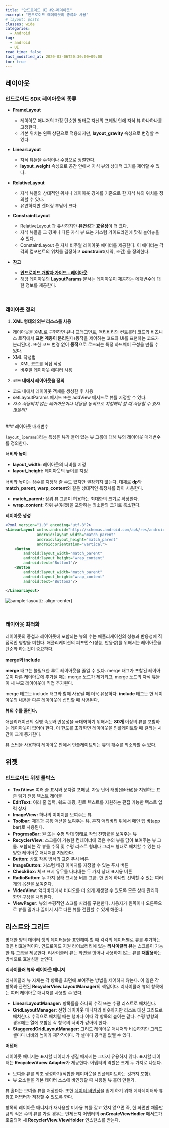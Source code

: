 ```yaml
---
title: "안드로이드 UI #2-레이아웃"
excerpt: "안드로이드 레이아웃의 종류와 사용"
# layout: posts
classes: wide
categories: 
  - Android
tag:
  - android
  - UI
read_time: false
last_modified_at: 2020-03-06T20:30:00+09:00
toc: true
---
```


## 레이아웃

### 안드로이드 SDK 레이아웃의 종류

- **FrameLayout**
  - 레이아웃 매니저의 가장 단순한 형태로 자신의 프레임 안에 자식 뷰 하나하나를 고정한다.
  - 기본 위치는 왼쪽 상단으로 적용되지만, **layout_gravity** 속성으로 변경할 수 있다.
  
- **LinearLayout**
  - 자식 뷰들을 수직이나 수평으로 정렬한다.
  - **layout_weight** 속성으로 공간 안에서 자식 뷰의 상대적 크기를 제어할 수 있다.
  
- **RelativeLayout**
  - 자식 뷰들의 상대적인 위치나 레이아웃 경계를 기준으로 한 자식 뷰의 위치를 정의할 수 있다.
  - 유연하지만 렌더링 부담이 크다.
  
- **ConstraintLayout**
  - RelativeLayout 과 유사하지만 **유연성**과 **효율성**이 더 크다.
  - 자식 뷰들을 그 경계나 다른 자식 뷰 또는 커스텀 가이드라인에 맞춰 늘어놓을 수 있다.
  - ConstaintLayout 은 자체 비주얼 레이아웃 에디터를 제공한다. 이 에디터는 각각의 컴포넌트의 위치를 결정하고 **constraint**(제약, 조건) 을 정의한다.
  
- **참고**
  - **[안드로이드 개발자 가이드 - 레이아웃](https://developer.android.com/guide/topics/ui/declaring-layout.html#CommonLayouts )**
  - 해당 레이아웃의 **LayoutParams** 문서는 레이아웃이 제공하는 메개변수에 대한 정보를 제공한다.
  

<br>

### 레이아웃 정의

1. **XML 형태의 외부 리소스를 사용**
- 레이아웃을 XML로 구현하면 뷰나 프래그먼트, 액티비티의 컨트롤러 코드와 비즈니스 로직에서 **표현 계층이 분리**된다(동작을 제어하는 코드와 UI를 표현하는 코드가 분리된다). 또한 코드 변경 없이 **동적**으로 로드되는 특정 하드웨어 구성을 만들 수 있다.
- XML 작성법
  - XML 코드를 직접 작성
  - 비주얼 레이아웃 에디터 사용

2. **코드 내에서 레이아웃을 정의**
- 코드 내에서 레이아웃 객체를 생성한 후 사용
- setLayoutParams 메서드 또는 addView  메서드로 뷰를 지정할 수 있다.
- *자주 사용되지 않는 레이아웃이나 내용을 동적으로 지정해야 할 때 사용할 수 있지 않을까?*

<br>
### 레이아웃 매개변수

`layout_[params]`라는 특성은 뷰가 들어 있는 뷰 그룹에 대해 뷰의 레이아웃 매개변수를 정의한다.

**너비와 높이**

- **layout_width:** 레이아웃의 너비를 지정
- **layout_height:** 레이아웃의 높이를 지정

너비와 높이는 상수를 지정해 줄 수도 있지만 권장되지 않는다. 대체로 **dp**와 **match_parent**, **warp_content**와 같은 상대적인 특정치를 많이 사용한다.

- **match_parent:** 상위 뷰 그룹이 허용하는 최대한의 크기로 확장한다.
- **wrap_content:** 하위 뷰(위젯)을 포함하는 최소한의 크기로 축소한다.

**레이아웃 생성**

```xml
<?xml version="1.0" encoding="utf-8"?>
<LinearLayout xmlns:android="http://schemas.android.com/apk/res/android"
              android:layout_width="match_parent"
              android:layout_height="match_parent"
              android:orientation="vertical">
    <Button
        android:layout_width="match_parent"
        android:layout_height="wrap_content"
        android:text="Button1"/>
    <Button
        android:layout_width="match_parent"
        android:layout_height="wrap_content"
        android:text="Button2"/>
    
</LinearLayout>
```
![sample-layout](/assets/images/sample-image1.png){: .align-center}

<br>


### 레이아웃 최적화

레이아웃의 중첩과 레이아웃에 포함되는 뷰의 수는 애플리케이션의 성능과 반응성에 직접적인 영향을 미친다. 애플리케이션의 퍼포먼스(성능, 반응성)를 위해서는 레이아웃을 단순화 하는것이 중요하다.

**merge와 include**

**merge** 태그는 불필요한 루트 레이아웃을 줄일 수 있다. merge 태그가 포함된 레이아웃이 다른 레이아웃에 추가될 때는 merge 노드가 제거되고, merge 노드의 자식 뷰들이 새 부모 레이아웃에 직접 추가된다.

merge 태그는 include 태그와 함께 사용될 때 더욱 유용하다. **include** 태그는 한 레이아웃의 내용을 다른 레이아웃에 삽입할 때 사용된다.

**뷰의 수를 줄인다.**

애플리캐이션의 실행 속도와 반응성을 극대화하기 위해서는 **80개** 이상의 뷰를 포함하는 레이아웃이 없어야 한다. 이 한도를 초과하면 레이아웃을 인플레이트할 때 걸리는 시간이 크게 증가한다.

뷰 스텁을 사용하여 레이아웃 안에서 인플레이트되는 뷰의 개수를 최소화할 수 있다.

## 위젯

### 안드로이드 위젯 툴박스

- **TextView:** 여러 줄 표시와 문자열 포매팅, 자동 단어 래핑(줄바꿈)을 지원하는 표준 읽기 전용 텍스트 레이블
- **EditText:** 여러 줄 입력, 워드 래핑, 힌트 텍스트를 지원하는 편집 가능한 텍스트 입력 상자
- **ImageView:** 하나의 이미지를 보여주는 뷰
- **Toolbar:** 제목과 공통 액션을 보여주는 뷰. 흔히 액티비티 위에서 메인 앱 바(app bar)로 사용된다.
- **ProgressBar:** 원 또는 수평 막대 형태로 작업 진행률을 보여주는 뷰
- **RecyclerView:** 스크롤이 가능한 컨테이너에 많은 수의 뷰를 담아 보여주는 뷰 그룹. 포함되는 각 뷰를 수직 및 수평 리스트 형태나 그리드 형태로 배치할 수 있는 다양한 레이아웃 매니저를 지원한다.
- **Button:** 상호 작용 방식의 표준 푸시 버튼
- **ImageButton:** 커스텀 배경 이미지를 지정할 수 있는 푸시 버튼
- **CheckBox:** 체크 표시 유무를 나타내는 두 가지 상태 표시용 버튼
- **RadioButton:** 두 가지 상태 표시용 버튼 그룹. 한 번에 하나만 선택할 수 있는 여러 개의 옵션을 보여준다.
- **VideoView**: 액티비티에서 비디오를 더 쉽게 재생할 수 있도록 모든 상태 관리와 화면 구성을 처리한다.
- **ViewPager:** 뷰의 수평적인 스크롤 처리를 구현한다. 사용자가 왼쪽이나 오른쪽으로 뷰를 밀거나 끌어서 서로 다른 뷰를 전환할 수 있게 해준다.

## 리스트와 그리드

방대한 양의 데이터 셋의 데이터들을 표현해야 할 때 각각의 데이터별로 뷰를 추가하는것은 비효율적이다. 안드로이드 지원 라이브러리에 있는 **리사이클러 뷰**는 스크롤이 가능한 뷰 그룹을 제공한다. 리사이클러 뷰는 화면을 벗어나 사용하지 않는 뷰를 **재활용**하는 방식으로 효율성을 높인다.

**리사이클러 뷰와 레이아웃 매니저**

리사이클러 뷰 자체는 각 항목을 화면에 보여주는 방법을 제어하지 않는다. 이 일은 각 항목과 관련된 **RecyclerView.LayoutManager**의 책임이다. 리사이클러 뷰의 항목에는 여러 레이아웃 매니저를 사용할 수 있다.

- **LinearLayoutManager:** 항목들을 하나의 수직 또는 수평 리스트로 배치한다.
- **GridLayoutManager:** 선형 레이아웃 매니저와 비슷하지만 리스트 대신 그리드로 배치한다. 수직으로 배치될 때는 행마다 이때 각 항목의 높이는 같다. 수평 방향의 경우에는 열에 포함된 각 항목의 너비가 같아야 한다.
- **StaggeredGridLayoutManager:** 그리드 레이아웃 매니저와 비슷하지만 그리드 셀마다 너비와 높이가 제각각이다. 각 셀마다 공백을 없앨 수 있다.

**어댑터**

레이아웃 매니저는 표시할 데이터가 생길 때까지는 그다지 유용하지 않다. 표시할 데이터는 **RecyclewVuew.Adapter**가 제공한다. 어댑터의 역할은 크게 두 가지로 나뉜다.

- 보여줄 뷰를 최초 생성하기(적합한 레이아웃을 인플레이트하는 것까지 포함).
- 뷰 요소들을 기본 데이터 소스에 바인딩할 때 사용될 뷰 홀더 만들기.

뷰 홀더는 보여줄 뷰를 저장한다. 또한 [데이터 바인딩]()을 쉽게 하기 위해 메타데이터와 뷰 참조 어댑터가 저장할 수 있도록 한다.

항목의 레이아웃 매니저가 재사용할 미사용 뷰를 갖고 있지 않으면 즉, 한 화면만 채울만큼의 적은 수의 뷰를 가질 경우는 언제든지 어댑터의 **onCreateViewHodler** 메서드가 호출되어 새 **RecyclerView.ViewHolder** 인스턴스를 받는다.